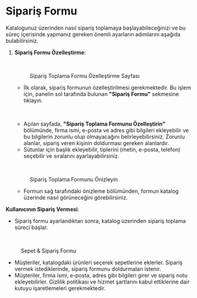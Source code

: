 # Sipariş Formu

Katalogunuz üzerinden nasıl sipariş toplamaya başlayabileceğinizi ve bu süreç içerisinde yapmanız gereken önemli ayarların adımlarını aşağıda bulabilirsiniz.&#x20;

1.  **Sipariş Formu Özelleştirme**:

    <figure><img src="../.gitbook/assets/Sipariş Toplama Formu Özelleştirme.png" alt=""><figcaption><p>Sipariş Toplama Formu Özelleştirme Sayfası</p></figcaption></figure>

    * İlk olarak, sipariş formunun özelleştirilmesi gerekmektedir. Bu işlem için, panelin sol tarafında bulunan **"Sipariş Formu"** sekmesine tıklayın.

    <figure><img src="../.gitbook/assets/Sipariş Toplama Formu.png" alt=""><figcaption></figcaption></figure>

    * Açılan sayfada, **"Sipariş Toplama Formunu Özelleştirin"** bölümünde, firma ismi, e-posta ve adres gibi bilgileri ekleyebilir ve bu bilgilerin zorunlu olup olmayacağını belirleyebilirsiniz. Zorunlu alanlar, sipariş veren kişinin doldurması gereken alanlardır.
    * Sütunlar için başlık ekleyebilir, tiplerini (metin, e-posta, telefon) seçebilir ve sıralarını ayarlayabilirsiniz.

    <figure><img src="../.gitbook/assets/Sipariş Toplama Formu Önizleme.png" alt=""><figcaption><p>Sipariş Toplama Formunu Önizleyin</p></figcaption></figure>

    * Formun sağ tarafındaki önizleme bölümünden, formun katalog üzerinde nasıl görüneceğini görebilirsiniz.

**Kullanıcının Sipariş Vermesi**:

* Sipariş formu ayarlandıktan sonra, katalog üzerinden sipariş toplama süreci başlar.

<figure><img src="../.gitbook/assets/Sepet &#x26; Sipariş Formu (1).png" alt=""><figcaption><p>Sepet &#x26; Sipariş Formu</p></figcaption></figure>

* Müşteriler, katalogdaki ürünleri seçerek sepetlerine eklerler. Sipariş vermek istediklerinde, sipariş formunu doldurmaları istenir.
* Müşteriler, firma ismi, e-posta, adres gibi bilgileri girer ve sipariş notu ekleyebilirler. Gizlilik politikası ve hizmet şartlarını kabul ettiklerine dair kutuyu işaretlemeleri gerekmektedir.
